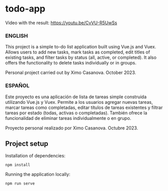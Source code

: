 # todo-app

Video with the result: https://youtu.be/CvVU-R5UwSs

### ENGLISH
This project is a simple to-do list application built using Vue.js and Vuex. Allows users to add new tasks, mark tasks as completed, edit titles of existing tasks, and filter tasks by status (all, active, or completed). It also offers the functionality to delete tasks individually or in groups.

Personal project carried out by Ximo Casanova. October 2023.

### ESPAÑOL
Este proyecto es una aplicación de lista de tareas simple construida utilizando Vue.js y Vuex. Permite a los usuarios agregar nuevas tareas, marcar tareas como completadas, editar títulos de tareas existentes y filtrar tareas por estado (todas, activas o completadas). También ofrece la funcionalidad de eliminar tareas individualmente o en grupo.

Proyecto personal realizado por Ximo Casanova. Octubre 2023.

## Project setup
Installation of dependencies:
``` 
npm install
```

Running the application locally:
```
npm run serve
```
